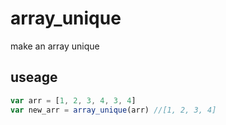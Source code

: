 # array_unique
make an array unique

## useage
```javascript
var arr = [1, 2, 3, 4, 3, 4]
var new_arr = array_unique(arr) //[1, 2, 3, 4]
```


